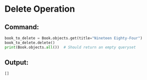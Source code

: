 # Delete Operation

## Command:
```python
book_to_delete = Book.objects.get(title="Nineteen Eighty-Four")
book_to_delete.delete()
print(Book.objects.all())  # Should return an empty queryset
```

## Output:
```
[]
```
